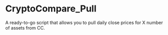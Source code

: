 # CryptoCompare_Pull
A ready-to-go script that allows you to pull daily close prices for X number of assets from CC.



